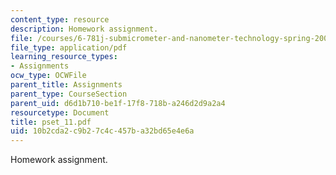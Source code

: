 ```yaml
---
content_type: resource
description: Homework assignment.
file: /courses/6-781j-submicrometer-and-nanometer-technology-spring-2006/10b2cda2c9b27c4c457ba32bd65e4e6a_pset_11.pdf
file_type: application/pdf
learning_resource_types:
- Assignments
ocw_type: OCWFile
parent_title: Assignments
parent_type: CourseSection
parent_uid: d6d1b710-be1f-17f8-718b-a246d2d9a2a4
resourcetype: Document
title: pset_11.pdf
uid: 10b2cda2-c9b2-7c4c-457b-a32bd65e4e6a
---
```

Homework assignment.


